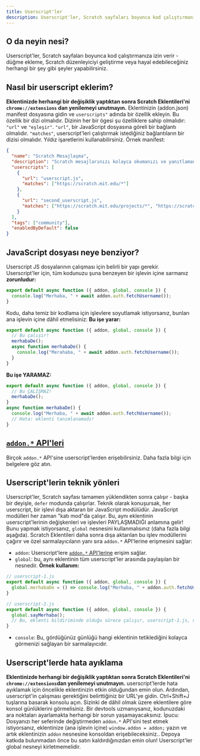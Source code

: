 ```yaml
---
title: Userscript'ler
description: Userscript'ler, Scratch sayfaları boyunca kod çalıştırmanıza izin verir - düğme ekleme, Scratch düzenleyiciyi geliştirme veya hayal edebileceğiniz herhangi bir şey gibi şeyler yapabilirsiniz.
---
```

## O da neyin nesi?
Userscript'ler, Scratch sayfaları boyunca kod çalıştırmanıza izin verir - düğme ekleme, Scratch düzenleyiciyi geliştirme veya hayal edebileceğiniz herhangi bir şey gibi şeyler yapabilirsiniz.

## Nasıl bir userscript eklerim?
**Eklentinizde herhangi bir değişiklik yaptıktan sonra Scratch Eklentileri'ni `chrome://extensions` dan yenilemeyi unutmayın.**
Eklentinizin (addon.json) manifest dosyasına gidin ve `userscripts"` adında bir özellik ekleyin.
Bu özellik bir dizi olmalıdır.
Dizinin her bir ögesi şu özelliklere sahip olmalıdır: `"url"` ve `"eşleşir"`.
`"url"`, bir JavaScript dosyasına göreli bir bağlantı olmalıdır.
`"matches"`, userscript'leri çalıştırmak istediğiniz bağlantıların bir dizisi olmalıdır. Yıldız işaretlerini kullanabilirsiniz.
Örnek manifest:
```json
{
  "name": "Scratch Mesajlaşma",
  "description": "Scratch mesajlarınızı kolayca okumanızı ve yanıtlamanızı sağlar.",
  "userscripts": [
    {
      "url": "userscript.js",
      "matches": ["https://scratch.mit.edu/*"]
    },
    {
      "url": "second_userscript.js",
      "matches": ["https://scratch.mit.edu/projects/*", "https://scratch.mit.edu/users/*"]
    }
  ],
  "tags": ["community"],
  "enabledByDefault": false
}
```

## JavaScript dosyası neye benziyor?
Userscript JS dosyalarının çalışması için belirli bir yapı gerekir.
Userscript'ler için, tüm kodunuzu şuna benzeyen bir işlevin içine sarmanız **zorunludur:**
```js
export default async function ({ addon, global, console }) {
  console.log("Merhaba, " + await addon.auth.fetchUsername());
}
```
Kodu, daha temiz bir kodlama için işlevlere soyutlamak istiyorsanız, bunları ana işlevin içine dâhil etmelisiniz:
**Bu işe yarar:**
```js
export default async function ({ addon, global, console }) {
  // Bu çalışır!
  merhabaDe();
  async function merhabaDe() {
    console.log("Merahaba, " + await addon.auth.fetchUsername());
  }
}
```
**Bu işe YARAMAZ:**
```js
export default async function ({ addon, global, console }) {
  // Bu ÇALIŞMAZ!
  merhabaDe();
}
async function merhabaDe() {
  console.log("Merhaba, " + await addon.auth.fetchUsername());
  // Hata: eklenti tanımlanamadı!
}
```

## [`addon.*` API'leri](/docs/developing/addon-apis-reference)
Birçok `addon.*` API'sine userscript'lerden erişebilirsiniz. Daha fazla bilgi için belgelere göz atın.

## Userscript'lerin teknik yönleri
Userscript'ler, Scratch sayfası tamamen yüklendikten sonra çalışır - başka bir deyişle, `defer` modunda çalışırlar.
Teknik olarak konuşursak, her userscript, bir işlevi dışa aktaran bir JavaScript modülüdür. JavaScript modülleri her zaman "katı mod"da çalışır.
Bu, aynı eklentinin userscript'lerinin değişkenleri ve işlevleri PAYLAŞMADIĞI anlamına gelir! Bunu yapmak istiyorsanız, `global` nesnesini kullanmalısınız (daha fazla bilgi aşağıda).
Scratch Eklentileri daha sonra dışa aktarılan bu işlev modüllerini çağırır ve özel sarmalayıcıların yanı sıra `addon.*` API'lerine erişmesini sağlar:
- `addon`: Userscript'lere  [`addon.*` API'lerine](/docs/developing/addon-apis-reference) erişim sağlar.
- `global`: bu, aynı eklentinin tüm userscript'ler arasında paylaşılan bir nesnedir. **Örnek kullanım:**
```js
// userscript-1.js
export default async function ({ addon, global, console }) {
  global.merhabaDe = () => console.log("Merhaba, " + addon.auth.fetchUsername());
}

// userscript-2.js
export default async function ({ addon, global, console }) {
  global.sayMerhaba();
  // Bu, eklenti bildiriminde olduğu sürece çalışır, userscript-1.js, userscripts dizisindeki userscript-2.js'den öncedir.
}
```
- `console`: Bu, gördüğünüz günlüğü hangi eklentinin tetiklediğini kolayca görmenizi sağlayan bir sarmalayıcıdır.

## Userscript'lerde hata ayıklama
**Eklentinizde herhangi bir değişiklik yaptıktan sonra Scratch Eklentileri'ni `chrome://extensions`dan yenilemeyi unutmayın.**
userscript'lerde hata ayıklamak için öncelikle eklentinizin etkin olduğundan emin olun.
Ardından, userscript'in çalışması gerektiğini belirttiğiniz bir URL'ye gidin.
Ctrl+Shift+J tuşlarına basarak konsolu açın.
Sizinki de dâhil olmak üzere eklentilere göre konsol günlüklerini görmelisiniz. Bir devtools uzmanıysanız, kodunuzdaki ara noktaları ayarlamakta herhangi bir sorun yaşamayacaksınız.
İpucu: Dosyanızı her seferinde değiştirmeden `addon.*` API'sini test etmek istiyorsanız, eklentinize (ana işlevin içine) `window.addon = addon;` yazın ve artık eklentinizin `addon` nesnesine konsoldan erişebileceksiniz.. Depoya katkıda bulunmadan önce bu satırı kaldırdığınızdan emin olun! Userscript'ler global nesneyi kirletmemelidir.
